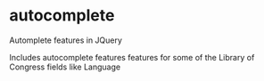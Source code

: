 # autocomplete
Automplete features in JQuery

Includes autocomplete features features for some of the Library of Congress fields like Language
